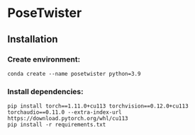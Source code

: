 # PoseTwister

## Installation

### Create environment:
```shell
conda create --name posetwister python=3.9
```

### Install dependencies:
```shell
pip install torch==1.11.0+cu113 torchvision==0.12.0+cu113 torchaudio==0.11.0 --extra-index-url https://download.pytorch.org/whl/cu113
pip install -r requirements.txt
```